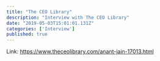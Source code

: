 ```yaml
---
title: "The CEO Library"
description: "Interview with The CEO Library"
date: "2019-05-03T15:01:01.131Z"
categories: ['Interview']
published: true
---
```


Link: https://www.theceolibrary.com/anant-jain-17013.html
